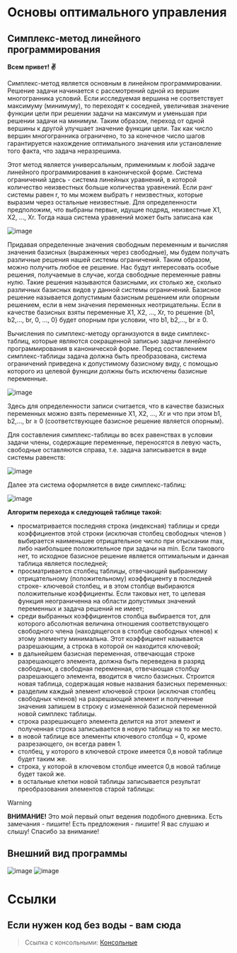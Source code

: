 # Основы оптимального управления
## Симплекс-метод линейного программирования

**Всем привет! ✌**

Симплекс-метод является основным в линейном программировании. Решение задачи начинается с рассмотрений одной из вершин многогранника условий. Если исследуемая вершина не соответствует максимуму (минимуму), то переходят к соседней, увеличивая значение функции цели при решении задачи на максимум и уменьшая при решении задачи на минимум. Таким образом, переход от одной вершины к другой улучшает значение функции цели. Так как число вершин многогранника ограничено, то за конечное число шагов гарантируется нахождение оптимального значения или установление того факта, что задача неразрешима.

Этот метод является универсальным, применимым к любой задаче линейного программирования в канонической форме. Система ограничений здесь - система линейных уравнений, в которой количество неизвестных больше количества уравнений. Если ранг системы равен r, то мы можем выбрать r неизвестных, которые выразим через остальные неизвестные. Для определенности предположим, что выбраны первые, идущие подряд, неизвестные X1, X2, ..., Xr. Тогда наша система уравнений может быть записана как

![image](https://github.com/MyNameIsVoo/SimplexLinearProgrammingMethod_WinForms_Cpp/assets/95473945/fbf43cb3-c5bf-4b48-beab-1b95e5839b87)

Придавая определенные значения свободным переменным и вычисляя значения базисных (выраженных через свободные), мы будем получать различные решения нашей системы ограничений. Таким образом, можно получить любое ее решение. Нас будут интересовать особые решения, получаемые в случае, когда свободные переменные равны нулю. Такие решения называются базисными, их столько же, сколько различных базисных видов у данной системы ограничений. Базисное решение называется допустимым базисным решением или опорным решением, если в нем значения переменных неотрицательны. Если в качестве базисных взяты переменные X1, X2, ..., Xr, то решение {b1, b2,..., br, 0, ..., 0} будет опорным при условии, что b1, b2,..., br ≥ 0.

Вычисления по симплекс-методу организуются в виде симплекс-таблиц, которые являются сокращенной записью задачи линейного программирования в канонической форме. Перед составлением симплекс-таблицы задача должна быть преобразована, система ограничений приведена к допустимому базисному виду, c помощью которого из целевой функции должны быть исключены базисные переменные.

![image](https://github.com/MyNameIsVoo/SimplexLinearProgrammingMethod_WinForms_Cpp/assets/95473945/f1ecbaa7-5884-4aeb-985e-26692f7ada87)

Здесь для определенности записи считается, что в качестве базисных переменных можно взять переменные X1, X2, ..., Xr и что при этом b1, b2,..., br ≥ 0 (соответствующее базисное решение является опорным).

Для составления симплекс-таблицы во всех равенствах в условии задачи члены, содержащие переменные, переносятся в левую часть, свободные оставляются справа, т.е. задача записывается в виде системы равенств:

![image](https://github.com/MyNameIsVoo/SimplexLinearProgrammingMethod_WinForms_Cpp/assets/95473945/894e6382-a246-4af6-8c99-1f2269af5b5a)

Далее эта система оформляется в виде симплекс-таблиц:

![image](https://github.com/MyNameIsVoo/SimplexLinearProgrammingMethod_WinForms_Cpp/assets/95473945/d77ff181-3e61-470f-bf63-94201e3bff80)

**Алгоритм перехода к следующей таблице такой:**

* просматривается последняя строка (индексная) таблицы и среди коэффициентов этой строки (исключая столбец свободных членов  ) выбирается наименьшее отрицательное число при отыскании max, либо наибольшее положительное при задачи на min. Если такового нет, то исходное базисное решение является оптимальным и данная таблица является последней;
* просматривается столбец таблицы, отвечающий выбранному отрицательному (положительному) коэффициенту в последней строке- ключевой столбец, и в этом столбце выбираются положительные коэффициенты. Если таковых нет, то целевая функция неограниченна на области допустимых значений переменных и задача решений не имеет;
* среди выбранных коэффициентов столбца выбирается тот, для которого абсолютная величина отношения соответствующего свободного члена (находящегося в столбце свободных членов) к этому элементу минимальна. Этот коэффициент называется разрешающим, а строка в которой он находится ключевой;
* в дальнейшем базисная переменная, отвечающая строке разрешающего элемента, должна быть переведена в разряд свободных, а свободная переменная, отвечающая столбцу разрешающего элемента, вводится в число базисных. Строится новая таблица, содержащая новые названия базисных переменных:
*	разделим каждый элемент ключевой строки (исключая столбец свободных членов) на разрешающий элемент и полученные значения запишем в строку с измененной базисной переменной новой симплекс таблицы.
*	строка разрешающего элемента делится на этот элемент и полученная строка записывается в новую таблицу на то же место.
*	в новой таблице все элементы ключевого столбца = 0, кроме разрезающего, он всегда равен 1.
*	столбец, у которого в ключевой строке имеется 0,в новой таблице будет таким же.
*	строка, у которой в ключевом столбце имеется 0,в новой таблице будет такой же.
*	в остальные клетки новой таблицы записывается результат преобразования элементов старой таблицы:

> [!WARNING]
> **ВНИМАНИЕ!** Это мой первый опыт ведения подобного дневника. Есть замечания - пишите! Есть предложения - пишите! Я вас слушаю и слышу! Спасибо за внимание!

## Внешний вид программы

![image](https://github.com/MyNameIsVoo/SimplexLinearProgrammingMethod_WinForms_Cpp/assets/95473945/6fadf7bc-34a1-41f6-acf7-f67665f461bc)
![image](https://github.com/MyNameIsVoo/SimplexLinearProgrammingMethod_WinForms_Cpp/assets/95473945/375d7ad3-14c2-4c1b-ace9-2c9592abc536)

# Ссылки

## Если нужен код без воды - вам сюда
> Ссылка с консольными: [Консольные](https://github.com/MyNameIsVoo/MyWorks_Cpp/blob/master/README.md)


